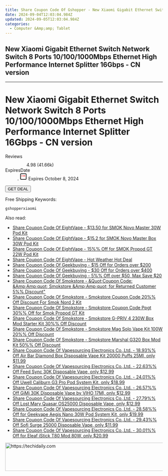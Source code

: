```yaml
---
title: Share Coupon Code Of Gshopper - New Xiaomi Gigabit Ethernet Switch Network Switch 8 Ports 10/100/1000Mbps Ethernet High Performance Internet Splitter 16Gbps - CN Version
date: 2024-09-04T12:03:04.984Z
updated: 2024-09-05T12:03:04.984Z
categories:
  - Computer &Amp;amp; Tablet
---
```


## New Xiaomi Gigabit Ethernet Switch Network Switch 8 Ports 10/100/1000Mbps Ethernet High Performance Internet Splitter 16Gbps - CN version

<hr>
<main class="px-4 py-6 sm:p-6 md:px-8 md:py-10">
  <div class="mx-auto grid max-w-4xl grid-cols-1 lg:max-w-5xl lg:grid-cols-2 lg:gap-x-20">
    <div class="relative col-start-1 row-start-1 flex flex-col-reverse rounded-lg bg-gradient-to-t from-black/75 via-black/0 p-3 sm:row-start-2 sm:bg-none sm:p-0 lg:row-start-1">
      <h1 class="mt-1 text-lg font-semibold text-white sm:text-slate-900 md:text-2xl dark:sm:text-white">New Xiaomi Gigabit Ethernet Switch Network Switch 8 Ports 10/100/1000Mbps Ethernet High Performance Internet Splitter 16Gbps - CN version</h1>
    </div>
        <dl class="row-start-2 mt-4 flex items-center text-xs font-medium sm:row-start-3 sm:mt-1 md:mt-2.5 lg:row-start-2">
      <dt class="sr-only">Reviews</dt>
      <dd class="flex items-center text-indigo-600 dark:text-indigo-400">
        <svg width="24" height="24" fill="none" aria-hidden="true" class="mr-1 stroke-current dark:stroke-indigo-500">
          <path d="m12 5 2 5h5l-4 4 2.103 5L12 16l-5.103 3L9 14l-4-4h5l2-5Z" stroke-width="2" stroke-linecap="round" stroke-linejoin="round" />
        </svg>
        <span>4.98 <span class="font-normal text-slate-400">(41.66k)</span></span>
      </dd>
      <dt class="sr-only">ExpiresDate</dt>
      <dd class="flex items-center">
        <svg width="2" height="2" aria-hidden="true" fill="currentColor" class="mx-3 text-slate-300">
          <circle cx="1" cy="1" r="1" />
        </svg>
        <svg width="24" height="24" viewBox="0 0 24 24" fill="none" stroke="currentColor" stroke-width="2">
          <rect x="3" y="3" width="18" height="18" rx="2" fill="#fff" />
          <path d="M6 10L18 10" stroke="red" stroke-width="2" fill="none" />
          <path d="M10 6L10 18" stroke="#fff" stroke-width="2" fill="none" />
        </svg>
        Expires October 8, 2024      </dd>
    </dl>
    <div class="col-start-1 row-start-3 mt-4 self-center sm:col-start-2 sm:row-span-2 sm:row-start-2 sm:mt-0 lg:col-start-1 lg:row-start-3 lg:row-end-4 lg:mt-6">
      <button type="button" onClick="javascript:window.open(decodeURIComponent('https%3A%2F%2Fwww.shareasale.com%2Fu.cfm%3Fd%3D1117841%26m%3D97331%26u%3D4338022'), '_blank');void(0);" class="rounded-lg bg-red-600 px-3 py-2 text-sm font-medium leading-6 text-white">GET DEAL</button>
    </div>
    <p class="col-start-1 mt-4 text-sm leading-6 sm:col-span-2 lg:col-span-1 lg:row-start-4 lg:mt-6 dark:text-slate-400">Free Shipping Keywords: </p>
    <p class="mt-4">
      <code class="bg-purple-900 p-4 text-sm font-bold tracking-widest text-white">gshopperxiaomi</code>
    </p>
  </div>
</main>
<span class="atpl-alsoreadstyle">Also read:</span>
<div><ul>
<li><a href="https://coupons.techidaily.com/coupon-1086551-share-59344-sale/"><u>Share Coupon Code Of EightVape - $13.50 for SMOK Novo Master 30W Pod Kit</u></a></li>
<li><a href="https://coupons.techidaily.com/coupon-1086550-share-59344-sale/"><u>Share Coupon Code Of EightVape - $15.2 for SMOK Novo Master Box 30W Pod Kit</u></a></li>
<li><a href="https://coupons.techidaily.com/coupon-1086549-share-59344-sale/"><u>Share Coupon Code Of EightVape - 15%% Off for SMOK Propod GT 22W Pod Kit</u></a></li>
<li><a href="https://coupons.techidaily.com/coupon-1227524-share-59344-sale/"><u>Share Coupon Code Of EightVape - Hot Weather Hot Deal</u></a></li>
<li><a href="https://coupons.techidaily.com/coupon-1227289-share-38812-sale/"><u>Share Coupon Code Of Geekbuying - $15 Off for Orders over $200</u></a></li>
<li><a href="https://coupons.techidaily.com/coupon-1227288-share-38812-sale/"><u>Share Coupon Code Of Geekbuying - $30 Off for Orders over $400</u></a></li>
<li><a href="https://coupons.techidaily.com/coupon-1227290-share-38812-sale/"><u>Share Coupon Code Of Geekbuying - 5%% Off over $50, Max Save $20</u></a></li>
<li><a href="https://coupons.techidaily.com/coupon-1227020-share-84147-sale/"><u>Share Coupon Code Of Smokstore - &Quot;Coupon Code: &Amp;Amp;quot; Smokstore &Amp;Amp;quot; for Returned Customer 5%% Discount&quot;</u></a></li>
<li><a href="https://coupons.techidaily.com/coupon-1227040-share-84147-sale/"><u>Share Coupon Code Of Smokstore - Smokstore Coupon Code 20%% Off Discount For Smok Nord 2 Kit</u></a></li>
<li><a href="https://coupons.techidaily.com/coupon-1227035-share-84147-sale/"><u>Share Coupon Code Of Smokstore - Smokstore Coupon Code Ppgt 30%% Off for Smok Propod GT Kit</u></a></li>
<li><a href="https://coupons.techidaily.com/coupon-1227050-share-84147-sale/"><u>Share Coupon Code Of Smokstore - Smokstore G-PRIV 4 230W Box Mod Starter Kit 30%% Off Discount</u></a></li>
<li><a href="https://coupons.techidaily.com/coupon-1227051-share-84147-sale/"><u>Share Coupon Code Of Smokstore - Smokstore Mag Solo Vape Kit 100W 20%% Off Discount</u></a></li>
<li><a href="https://coupons.techidaily.com/coupon-1227049-share-84147-sale/"><u>Share Coupon Code Of Smokstore - Smokstore Marshal G320 Box Mod Kit 50%% Off Discount</u></a></li>
<li><a href="https://coupons.techidaily.com/coupon-1102162-share-90958-sale/"><u>Share Coupon Code Of Vapesourcing Electronics Co.,Ltd. - 18.93%% Off Air Bar Diamond Box Disposable Vape Kit 20000 Puffs 25Ml, only $11.99</u></a></li>
<li><a href="https://coupons.techidaily.com/coupon-1227274-share-90958-sale/"><u>Share Coupon Code Of Vapesourcing Electronics Co.,Ltd. - 22.63%% Off Feed Sync 30K Disposable Vape, only $12.99</u></a></li>
<li><a href="https://coupons.techidaily.com/coupon-1227471-share-90958-sale/"><u>Share Coupon Code Of Vapesourcing Electronics Co.,Ltd. - 24.01%% Off Uwell Caliburn G3 Pro Pod System Kit, only $18.99</u></a></li>
<li><a href="https://coupons.techidaily.com/coupon-1227275-share-90958-sale/"><u>Share Coupon Code Of Vapesourcing Electronics Co.,Ltd. - 26.57%% Off GiMi 30K Disposable Vape by VIHO 17Ml, only $12.99</u></a></li>
<li><a href="https://coupons.techidaily.com/coupon-1227272-share-90958-sale/"><u>Share Coupon Code Of Vapesourcing Electronics Co.,Ltd. - 27.79%% Off Lost Mary Quasar OS25000 Disposable Vape, only $12.99</u></a></li>
<li><a href="https://coupons.techidaily.com/coupon-794857-share-90958-sale/"><u>Share Coupon Code Of Vapesourcing Electronics Co.,Ltd. - 28.58%% Off for Geekvape Aegis Nano 30W Pod System Kit, only $19.99</u></a></li>
<li><a href="https://coupons.techidaily.com/coupon-1227474-share-90958-sale/"><u>Share Coupon Code Of Vapesourcing Electronics Co.,Ltd. - 29.43%% Off Sofi Surge 25000 Disposable Vape, only $11.99</u></a></li>
<li><a href="https://coupons.techidaily.com/coupon-807698-share-90958-sale/"><u>Share Coupon Code Of Vapesourcing Electronics Co.,Ltd. - 30.01%% Off for Eleaf iStick T80 Mod 80W, only $20.99</u></a></li>
</ul></div>

<ins class="adsbygoogle"
      style="display:block"
      data-ad-client="ca-pub-7571918770474297"
      data-ad-slot="8358498916"
      data-ad-format="auto"
      data-full-width-responsive="true"></ins>
<!-- affiliate ads begin -->
<a href="https://imp.i357552.net/c/5597632/1001446/11832" target="_top" id="1001446">
  <img src="//a.impactradius-go.com/display-ad/11832-1001446" border="0" alt="https://techidaily.com" width="728" height="90"/>
</a>
<img height="0" width="0" src="https://imp.i357552.net/i/5597632/1001446/11832" style="position:absolute;visibility:hidden;" border="0" />
<!-- affiliate ads end -->